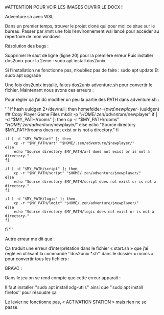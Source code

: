 #ATTENTION  POUR VOIR LES IMAGES OUVRIR LE DOCX !


Adventure.sh avec WSL

Dans un premier temps, trouver le projet cloné qui pour moi ce situe sur le bureau.
Passer par /mnt une fois l’environnement wsl lancé pour accéder au répertoire de mon windows

Résolution des bugs :
 
Supprimer le saut de ligne (ligne 20) pour la première erreur
Puis installer dos2unix pour la 2eme :
sudo apt install dos2unix

Si l’installation ne fonctionne pas, n’oubliez pas de faire :
sudo apt update
Et 
sudo apt upgrade

Une fois dos2unix installé, faites dos2unix adventure.sh pour convertir le fichier.
Maintenant nous avons ces erreurs :
 
Pour régler ça j’ai dû modifier un peu la partie des PATH dans adventure.sh :

'''
if hash uuidgen 2>/dev/null; then
    homefolder=$(pwd)
    newplayer=$(uuidgen)
    ## Copy Player Game Files
    mkdir -p "$HOME/.zen/adventure/$newplayer"
    if [ -d "$MY_PATH/rooms" ]; then
        cp -r "$MY_PATH/rooms" "$HOME/.zen/adventure/$newplayer/"
    else
        echo "Source directory $MY_PATH/rooms does not exist or is not a directory."
    fi

    if [ -d "$MY_PATH/art" ]; then
        cp -r "$MY_PATH/art" "$HOME/.zen/adventure/$newplayer/"
    else
        echo "Source directory $MY_PATH/art does not exist or is not a directory."
    fi

    if [ -d "$MY_PATH/script" ]; then
        cp -r "$MY_PATH/script" "$HOME/.zen/adventure/$newplayer/"
    else
        echo "Source directory $MY_PATH/script does not exist or is not a directory."
    fi

    if [ -d "$MY_PATH/logic" ]; then
        cp -r "$MY_PATH/logic" "$HOME/.zen/adventure/$newplayer/"
    else
        echo "Source directory $MY_PATH/logic does not exist or is not a directory."
    fi
fi
'''

Autre erreur me dit que :
 
Ça traduit une erreur d’interprétation dans le fichier « start.sh » que j’ai réglé en utilisant la commande ''dos2unix *.sh'' dans le dossier « rooms » pour convertir tous les fichiers :
 
BRAVO :
 
Dans le jeu on se rend compte que cette erreur apparaît :
 

Il faut installer ''sudo apt install xdg-utils'' ainsi que ''sudo apt install firefox'' pour résoudre ça 

Le levier ne fonctionne  pas, « ACTIVATION STATION » mais rien ne se passe. 




